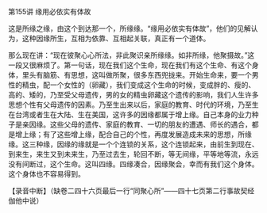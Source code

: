 第155讲 缘用必依实有体故

这是所缘之缘，由这个到达那一个，所缘缘。“缘用必依实有体故”，他们的见解认为，这种因缘所生，互相为依靠、互相起关联，真正有一个道体。

那么现在讲：“现在彼聚心心所法，非此聚识亲所缘缘。如非所缘，他聚摄故。”这一段又很麻烦了。第一句话，现在我们这个生命，现在我们有这个生命、有这个身体，里头有脑筋、有思想，这叫做所聚，很多东西兜拢来。开始生命来，要一个男性的精虫，配一个女性的（卵藏），我们变成这个生命的时候，变成胖的、瘦的、高的、矮的，乃至受父母遗传，男的女的精虫卵藏这个遗传的影响，我们人生许多思想个性有父母遗传的因素。乃至生出来以后，家庭的教育、时代的环境，乃至生在台湾或者生在大陆、生在美国，这许多的因缘都属于增上缘。自己本身的业力种子是亲因缘。这些父母的遗传、家庭的教育、一切的朋友的遭遇、师长的遇合，都是增上缘；有了这些增上缘，配合自己的个性，再度发展造成未来的思想，所缘缘。这三种缘，因缘的缘就是一个个连锁的关系，这个连锁起来，由前生到现在、到来生，来生又到未来生，乃至过去生，轮回不断，等无间缘，平等地等流，永远没有间断过，这个生命。这叫四缘。四缘凑合，因缘聚会，幸而有我们这个身体。这个身体也不容易得到。

【录音中断】（缺卷二四十六页最后一行“同聚心所”——四十七页第二行事故契经伽他中说）


